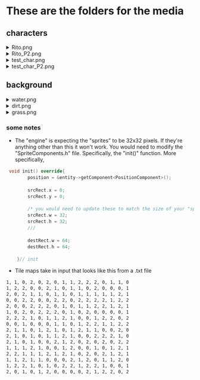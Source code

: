 # These are the folders for the media

## characters
<details>
<summary>Rito.png</summary>
<br><img src="characters/Rito.png" width="100">
</details>

<details>
<summary>Rito_P2.png</summary>
<br><img src="characters/Rito_P2.png" width="100">
</details>

<details>
<summary>test_char.png</summary>
<br><img src="characters/test_char.png" width="100">
</details>

<details>
<summary>test_char_P2.png</summary>
<br><img src="characters/test_char_P2.png" width="100">
</details>

## background

<details>
<summary>water.png</summary>
<br><img src="background/water.png" width="100">
</details>

<details>
<summary>dirt.png</summary>
<br><img src="background/dirt.png" width="100">
</details>

<details>
<summary>grass.png</summary>
<br><img src="background/grass.png" width="100">
</details>

### some notes

* The "engine" is expecting the "sprites" to be 32x32 pixels. 
If they're anything other than this it won't work.
You would need to modify the "SpriteComponents.h" file. 
Specifically, the "init()" function.
More specifically, 
```c++
 void init() override{
        position = &entity->getComponent<PositionComponent>();
        
        srcRect.x = 0;
        srcRect.y = 0;

        /* you would need to update these to match the size of your "sprite" */
        srcRect.w = 32; 
        srcRect.h = 32;
        ///
        
        destRect.w = 64;
        destRect.h = 64;

    }// init
```
* Tile maps take in input that looks like this from a .txt file
```
1, 1, 0, 2, 0, 2, 0, 1, 1, 2, 2, 2, 0, 1, 1, 0
1, 2, 2, 0, 0, 2, 1, 0, 1, 1, 0, 2, 0, 0, 0, 1
2, 0, 2, 1, 1, 0, 1, 1, 0, 1, 1, 1, 1, 1, 2, 1
0, 0, 2, 2, 0, 0, 2, 2, 0, 2, 2, 2, 2, 1, 2, 2
2, 0, 0, 2, 2, 2, 0, 1, 0, 1, 1, 2, 2, 1, 2, 1
1, 0, 2, 0, 2, 2, 2, 0, 1, 0, 2, 0, 0, 0, 0, 1
2, 2, 2, 1, 0, 1, 1, 2, 1, 0, 0, 1, 2, 2, 0, 2
0, 0, 1, 0, 0, 0, 1, 1, 0, 1, 2, 2, 1, 1, 2, 2
2, 1, 1, 0, 1, 2, 1, 0, 1, 2, 1, 1, 0, 0, 2, 0
2, 1, 0, 1, 0, 1, 1, 2, 1, 0, 0, 2, 2, 2, 1, 0
2, 1, 0, 1, 0, 0, 2, 1, 2, 0, 2, 0, 2, 0, 2, 2
1, 1, 1, 2, 1, 0, 0, 1, 2, 0, 0, 1, 0, 1, 2, 1
2, 2, 1, 1, 1, 2, 1, 2, 1, 0, 2, 0, 2, 1, 2, 1
1, 1, 2, 1, 1, 0, 0, 0, 2, 1, 2, 0, 1, 1, 2, 0
1, 2, 2, 1, 0, 1, 0, 2, 2, 1, 2, 2, 1, 0, 0, 1
2, 0, 1, 0, 1, 2, 0, 0, 0, 0, 2, 1, 2, 2, 0, 2
```